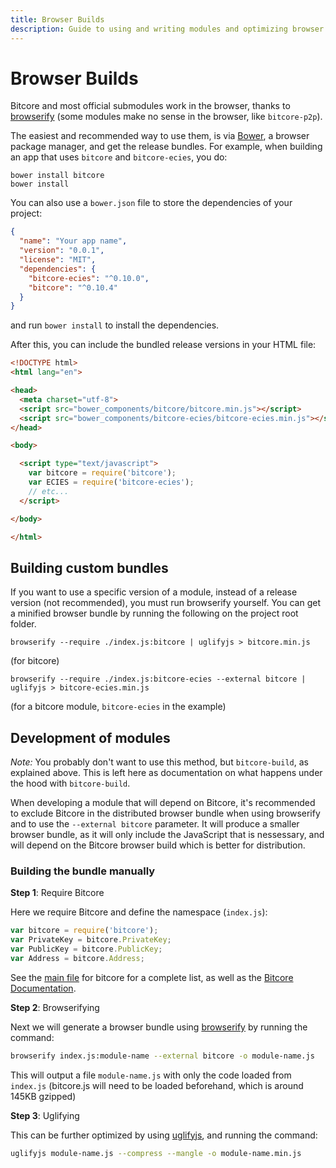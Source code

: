 ```yaml
---
title: Browser Builds
description: Guide to using and writing modules and optimizing browser bundles.
---
```


# Browser Builds

Bitcore and most official submodules work in the browser, thanks to [browserify](http://browserify.org/) (some modules make no sense in the browser, like `bitcore-p2p`).

The easiest and recommended way to use them, is via [Bower](http://bower.io/), a browser package manager, and get the release bundles.
For example, when building an app that uses `bitcore` and `bitcore-ecies`, you do:

```
bower install bitcore
bower install
```

You can also use a `bower.json` file to store the dependencies of your project:

```json
{
  "name": "Your app name",
  "version": "0.0.1",
  "license": "MIT",
  "dependencies": {
    "bitcore-ecies": "^0.10.0",
    "bitcore": "^0.10.4"
  }
}
```
and run `bower install` to install the dependencies.

After this, you can include the bundled release versions in your HTML file:
```html
<!DOCTYPE html>
<html lang="en">

<head>
  <meta charset="utf-8">
  <script src="bower_components/bitcore/bitcore.min.js"></script>
  <script src="bower_components/bitcore-ecies/bitcore-ecies.min.js"></script>
</head>

<body>

  <script type="text/javascript">
    var bitcore = require('bitcore');
    var ECIES = require('bitcore-ecies');
    // etc...
  </script>

</body>

</html>
```

## Building custom bundles

If you want to use a specific version of a module, instead of a release version (not recommended), you must run browserify yourself. 
You can get a minified browser bundle by running the following on the project root folder.
```
browserify --require ./index.js:bitcore | uglifyjs > bitcore.min.js
```
(for bitcore)

```
browserify --require ./index.js:bitcore-ecies --external bitcore | uglifyjs > bitcore-ecies.min.js
```
(for a bitcore module, `bitcore-ecies` in the example)


## Development of modules

*Note:* You probably don't want to use this method, but `bitcore-build`, as explained above. This is left here as documentation on what happens under the hood with `bitcore-build`.

When developing a module that will depend on Bitcore, it's recommended to exclude Bitcore in the distributed browser bundle when using browserify and to use the `--external bitcore` parameter. It will produce a smaller browser bundle, as it will only include the JavaScript that is nessessary, and will depend on the Bitcore browser build which is better for distribution.

### Building the bundle manually

**Step 1**: Require Bitcore

Here we require Bitcore and define the namespace (`index.js`):

```javascript
var bitcore = require('bitcore');
var PrivateKey = bitcore.PrivateKey;
var PublicKey = bitcore.PublicKey;
var Address = bitcore.Address;
```

See the [main file](https://github.com/bitpay/bitcore/blob/master/index.js) for bitcore for a complete list, as well as the [Bitcore Documentation](index.md).

**Step 2**: Browserifying

Next we will generate a browser bundle using [browserify](https://www.npmjs.com/package/browserify) by running the command:

```bash
browserify index.js:module-name --external bitcore -o module-name.js
```

This will output a file `module-name.js` with only the code loaded from `index.js` (bitcore.js will need to be loaded beforehand, which is around 145KB gzipped)

**Step 3**: Uglifying

This can be further optimized by using [uglifyjs](https://www.npmjs.com/package/uglify-js), and running the command:

```bash
uglifyjs module-name.js --compress --mangle -o module-name.min.js
```
